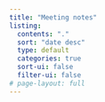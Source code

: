 ```yaml
---
title: "Meeting notes"
listing:
  contents: "."
  sort: "date desc"
  type: default
  categories: true
  sort-ui: false
  filter-ui: false
# page-layout: full
---
```

